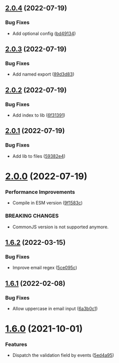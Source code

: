 ## [2.0.4](https://github.com/Randagio13/rapid-form/compare/v2.0.3...v2.0.4) (2022-07-19)


### Bug Fixes

* Add optional config ([bd49134](https://github.com/Randagio13/rapid-form/commit/bd4913421ac502aa0e4294058b2de1ab7b29240e))

## [2.0.3](https://github.com/Randagio13/rapid-form/compare/v2.0.2...v2.0.3) (2022-07-19)


### Bug Fixes

* Add named export ([89d3d83](https://github.com/Randagio13/rapid-form/commit/89d3d8390945c9f88239a244ca80bb4351b2f765))

## [2.0.2](https://github.com/Randagio13/rapid-form/compare/v2.0.1...v2.0.2) (2022-07-19)


### Bug Fixes

* Add index to lib ([6f31391](https://github.com/Randagio13/rapid-form/commit/6f31391f26041e152cbd73a4c27434c828327e63))

## [2.0.1](https://github.com/Randagio13/rapid-form/compare/v2.0.0...v2.0.1) (2022-07-19)


### Bug Fixes

* Add lib to files ([59382e4](https://github.com/Randagio13/rapid-form/commit/59382e48533b08a8fe7969e06954dd053f621910))

# [2.0.0](https://github.com/Randagio13/rapid-form/compare/v1.6.2...v2.0.0) (2022-07-19)


### Performance Improvements

* Compile in ESM version ([9f1583c](https://github.com/Randagio13/rapid-form/commit/9f1583c9d1f6cdda64f57d47d8232c2893f40529))


### BREAKING CHANGES

* CommonJS version is not supported anymore.

## [1.6.2](https://github.com/Randagio13/rapid-form/compare/v1.6.1...v1.6.2) (2022-03-15)


### Bug Fixes

* Improve email regex ([5ce095c](https://github.com/Randagio13/rapid-form/commit/5ce095c537d8bfb5fd41acfacf9aa9ef3d072c07))

## [1.6.1](https://github.com/Randagio13/rapid-form/compare/v1.6.0...v1.6.1) (2022-02-08)


### Bug Fixes

* Allow uppercase in email input ([6a3b0c1](https://github.com/Randagio13/rapid-form/commit/6a3b0c1e59231411be6aafdb3400a2f5cc049893))

# [1.6.0](https://github.com/Randagio13/rapid-form/compare/v1.5.3...v1.6.0) (2021-10-01)


### Features

* Dispatch the validation field by events ([5ed4a95](https://github.com/Randagio13/rapid-form/commit/5ed4a955e57217555ee053c4ffadffcee958b6d6))
